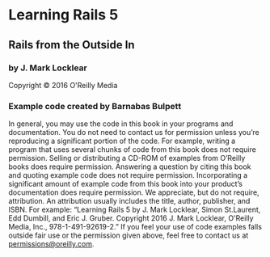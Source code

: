 # Learning Rails 5
## Rails from the Outside In
### by J. Mark Locklear
Copyright &copy; 2016 O'Reilly Media

### Example code created by Barnabas Bulpett

In general, you may use the code in this book in your programs and documentation. You do not need to contact us for permission unless you’re reproducing a significant portion of the code. For example, writing a program that uses several chunks of code from this book does not require permission. Selling or distributing a CD-ROM of examples from O’Reilly books does require permission. Answering a question by citing this book and quoting example code does not require permission. Incorporating a significant amount of example code from this book into your product’s documentation does require permission. We appreciate, but do not require, attribution. An attribution usually includes the title, author, publisher, and ISBN. For example: “Learning Rails 5 by J. Mark Locklear, Simon St.Laurent, Edd Dumbill, and Eric J. Gruber. Copyright 2016 J. Mark Locklear, O'Reilly Media, Inc., 978-1-491-92619-2.” If you feel your use of code examples falls outside fair use or the permission given above, feel free to contact us at permissions@oreilly.com.
